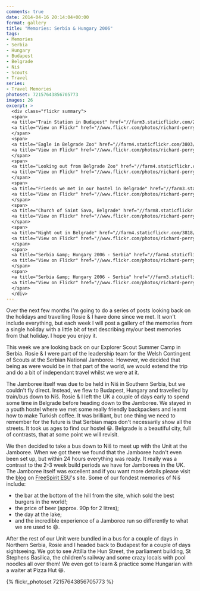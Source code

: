```yaml
---
comments: true
date: 2014-04-16 20:14:04+00:00
format: gallery
title: "Memories: Serbia & Hungary 2006"
tags:
- Memories
- Serbia
- Hungary
- Budapest
- Belgrade
- Niš
- Scouts
- Travel
series: 
- Travel Memories
photoset: 72157643856705773
images: 26
excerpt: >
  <div class="flickr summary">
  <span>
  <a title="Train Station in Budapest" href="//farm3.staticflickr.com/2932/13805433943_28848300f1_b.jpg" class="image cboxElement" rel="gallery0"><img src="//farm3.staticflickr.com/2932/13805433943_28848300f1_q.jpg" alt="Train Station in Budapest"></a>
  <a title="View on Flickr" href="//www.flickr.com/photos/richard-perry/13805433943/" class="flickrlink"> </a>
  </span>
  <span>
  <a title="Eagle in Belgrade Zoo" href="//farm4.staticflickr.com/3803/13805441393_100d0959d4_b.jpg" class="image cboxElement" rel="gallery0"><img src="//farm4.staticflickr.com/3803/13805441393_100d0959d4_q.jpg" alt="Eagle in Belgrade Zoo"></a>
  <a title="View on Flickr" href="//www.flickr.com/photos/richard-perry/13805441393/" class="flickrlink"> </a>
  </span>
  <span>
  <a title="Looking out from Belgrade Zoo" href="//farm4.staticflickr.com/3725/13805425175_c6b08c44b2_b.jpg" class="image cboxElement" rel="gallery0"><img src="//farm4.staticflickr.com/3725/13805425175_c6b08c44b2_q.jpg" alt="Looking out from Belgrade Zoo"></a>
  <a title="View on Flickr" href="//www.flickr.com/photos/richard-perry/13805425175/" class="flickrlink"> </a>
  </span>
  <span>
  <a title="Friends we met in our hostel in Belgrade" href="//farm3.staticflickr.com/2810/13805777864_88f8c36723_b.jpg" class="image cboxElement" rel="gallery0"><img src="//farm3.staticflickr.com/2810/13805777864_88f8c36723_q.jpg" alt="Friends we met in our hostel in Belgrade"></a>
  <a title="View on Flickr" href="//www.flickr.com/photos/richard-perry/13805777864/" class="flickrlink"> </a>
  </span>
  <span>
  <a title="Church of Saint Sava, Belgrade" href="//farm8.staticflickr.com/7389/13805440025_66e0f8043d_b.jpg" class="image cboxElement" rel="gallery0"><img src="//farm8.staticflickr.com/7389/13805440025_66e0f8043d_q.jpg" alt="Church of Saint Sava, Belgrade"></a>
  <a title="View on Flickr" href="//www.flickr.com/photos/richard-perry/13805440025/" class="flickrlink"> </a>
  </span>
  <span>
  <a title="Night out in Belgrade" href="//farm4.staticflickr.com/3818/13805468613_457d0aa307_b.jpg" class="image cboxElement" rel="gallery0"><img src="//farm4.staticflickr.com/3818/13805468613_457d0aa307_q.jpg" alt="Night out in Belgrade"></a>
  <a title="View on Flickr" href="//www.flickr.com/photos/richard-perry/13805468613/" class="flickrlink"> </a>
  </span>
  <span>
  <a title="Serbia &amp; Hungary 2006 - Serbia" href="//farm4.staticflickr.com/3698/13805800144_12029af158_b.jpg" class="image cboxElement" rel="gallery0"><img src="//farm4.staticflickr.com/3698/13805800144_12029af158_q.jpg" alt="Serbia &amp; Hungary 2006 - Serbia"></a>
  <a title="View on Flickr" href="//www.flickr.com/photos/richard-perry/13805800144/" class="flickrlink"> </a>
  </span>
  <span>
  <a title="Serbia &amp; Hungary 2006 - Serbia" href="//farm3.staticflickr.com/2936/13805487013_22888bbd1c_b.jpg" class="image cboxElement" rel="gallery0"><img src="//farm3.staticflickr.com/2936/13805487013_22888bbd1c_q.jpg" alt="Serbia &amp; Hungary 2006 - Serbia"></a>
  <a title="View on Flickr" href="//www.flickr.com/photos/richard-perry/13805487013/" class="flickrlink"> </a>
  </span>
  </div>
---
```


Over the next few months I'm going to do a series of posts looking back on the holidays and
travelling Rosie & I have done since we met. It won't include everything, but each week I will post
a gallery of the memories from a single holiday with a little bit of text describing my/our best
memories from that holiday. I hope you enjoy it.

This week we are looking back on our Explorer Scout Summer Camp in Serbia. Rosie & I were part of
the leadership team for the Welsh Contingent of Scouts at the Serbian National Jamboree. However,
we decided that being as were would be in that part of the world, we would extend the trip and do a
bit of independant travel whilst we were at it.

The Jamboree itself was due to be held in Niš in Southern Serbia, but we couldn't fly direct.
Instead, we flew to Budapest, Hungary and travelled by train/bus down to Niš. Rosie & I left the UK
a couple of days early to spend some time in Belgrade before heading down to the Jamboree. We stayed
in a youth hostel where we met some really friendly backpackers and learnt how to make Turkish
coffee. It was brilliant, but one thing we need to remember for the future is that Serbian maps
don't necessarily show all the streets. It took us ages to find our hostel :grinning:. Belgrade is
a beautiful city, full of contrasts, that at some point we will revisit.

We then decided to take a bus down to Niš to meet up with the Unit at the Jamboree. When we got
there we found that the Jamboree hadn't even been set up, but within 24 hours everything was ready.
It really was a contrast to the 2-3 week build periods we have for Jamborees in the UK. The Jamboree
itself was excellent and if you want more details please visit the [blog][sb] on
[FreeSpirit ESU][fs]'s site. Some of our fondest memories of Niš include:

* the bar at the bottom of the hill from the site, which sold the best burgers in the world!;
* the price of beer (approx. 90p for 2 litres);
* the day at the lake;
* and the incredible experience of a Jamboree run so differently to what we are used to :smile:.

After the rest of our Unit were bundled in a bus for a couple of days in Northern Serbia, Rosie and
I headed back to Budapest for a couple of days sightseeing. We got to see Attilla the Hun Street,
the parliament building, St Stephens Basilica, the children's railway and some crazy locals with
pool noodles all over them! We even got to learn & practice some Hungarian with a waiter at Pizza
Hut :smiley:.

{% flickr_photoset 72157643856705773 %}

[sb]: //freespiritesu.org.uk/campdiaries/serbia06/ "Serbia 2006"
[fs]: //freespiritesu.org.uk/ "FreeSpirit ESU"
